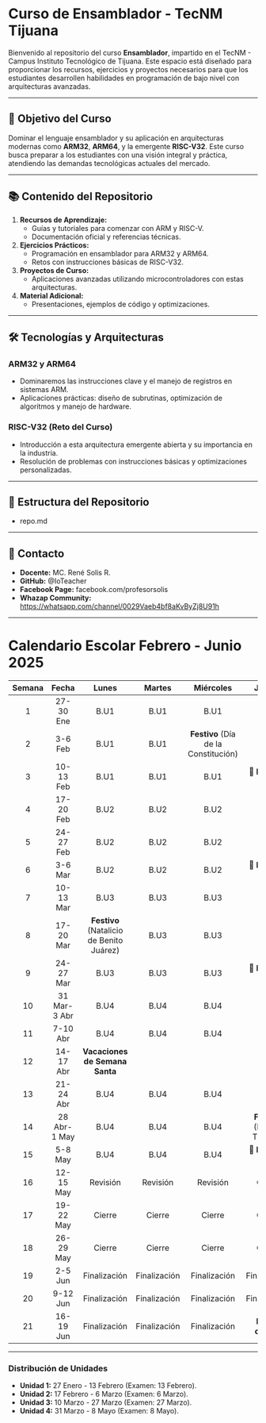 # Curso de Ensamblador - TecNM Tijuana

Bienvenido al repositorio del curso **Ensamblador**, impartido en el TecNM - Campus Instituto Tecnológico de Tijuana. Este espacio está diseñado para proporcionar los recursos, ejercicios y proyectos necesarios para que los estudiantes desarrollen habilidades en programación de bajo nivel con arquitecturas avanzadas.

---

## 🌟 **Objetivo del Curso**
Dominar el lenguaje ensamblador y su aplicación en arquitecturas modernas como **ARM32**, **ARM64**, y la emergente **RISC-V32**. Este curso busca preparar a los estudiantes con una visión integral y práctica, atendiendo las demandas tecnológicas actuales del mercado.

---

## 📚 **Contenido del Repositorio**
1. **Recursos de Aprendizaje:**
   - Guías y tutoriales para comenzar con ARM y RISC-V.
   - Documentación oficial y referencias técnicas.
2. **Ejercicios Prácticos:**
   - Programación en ensamblador para ARM32 y ARM64.
   - Retos con instrucciones básicas de RISC-V32.
3. **Proyectos de Curso:**
   - Aplicaciones avanzadas utilizando microcontroladores con estas arquitecturas.
4. **Material Adicional:**
   - Presentaciones, ejemplos de código y optimizaciones.

---

## 🛠️ **Tecnologías y Arquitecturas**
### ARM32 y ARM64
- Dominaremos las instrucciones clave y el manejo de registros en sistemas ARM.
- Aplicaciones prácticas: diseño de subrutinas, optimización de algoritmos y manejo de hardware.

### RISC-V32 (Reto del Curso)
- Introducción a esta arquitectura emergente abierta y su importancia en la industria.
- Resolución de problemas con instrucciones básicas y optimizaciones personalizadas.

---

## 📂 **Estructura del Repositorio**
- repo.md

---

## 📧 **Contacto**
- **Docente:** MC. René Solis R.
- **GitHub:** @IoTeacher
- **Facebook Page:** facebook.com/profesorsolis
- **Whazap Community:** https://whatsapp.com/channel/0029Vaeb4bf8aKvByZj8U91h

---

# Calendario Escolar Febrero - Junio 2025

| Semana |   Fecha    |   Lunes    |   Martes   |   Miércoles   |   Jueves          |
|:------:|:----------:|:----------:|:----------:|:-------------:|:-----------------:|
|   1    | 27-30 Ene  |    B.U1    |    B.U1    |      B.U1     |      B.U1         |
|   2    | 3-6 Feb    |    B.U1    |    B.U1    | **Festivo** (Día de la Constitución) | B.U1 |
|   3    | 10-13 Feb  |    B.U1    |    B.U1    |      B.U1     | **📝 Examen U1**  |
|   4    | 17-20 Feb  |    B.U2    |    B.U2    |      B.U2     |      B.U2         |
|   5    | 24-27 Feb  |    B.U2    |    B.U2    |      B.U2     |      B.U2         |
|   6    | 3-6 Mar    |    B.U2    |    B.U2    |      B.U2     | **📝 Examen U2**  |
|   7    | 10-13 Mar  |    B.U3    |    B.U3    |      B.U3     |      B.U3         |
|   8    | 17-20 Mar  | **Festivo** (Natalicio de Benito Juárez) | B.U3 |      B.U3     |      B.U3         |
|   9    | 24-27 Mar  |    B.U3    |    B.U3    |      B.U3     | **📝 Examen U3**  |
|  10    | 31 Mar-3 Abr |   B.U4    |    B.U4    |      B.U4     |      B.U4         |
|  11    | 7-10 Abr   |    B.U4    |    B.U4    |      B.U4     |      B.U4         |
|  12    | 14-17 Abr  | **Vacaciones de Semana Santa**           |                   |                   |                 |
|  13    | 21-24 Abr  |    B.U4    |    B.U4    |      B.U4     |      B.U4         |
|  14    | 28 Abr-1 May |   B.U4    |    B.U4    |      B.U4     | **Festivo** (Día del Trabajo) |
|  15    | 5-8 May    |    B.U4    |    B.U4    |      B.U4     | **📝 Examen U4**  |
|  16    | 12-15 May  |    Revisión |    Revisión |      Revisión |      Cierre       |
|  17    | 19-22 May  |    Cierre   |    Cierre   |      Cierre   |      Cierre       |
|  18    | 26-29 May  |    Cierre   |    Cierre   |      Cierre   |      Cierre       |
|  19    | 2-5 Jun    | Finalización | Finalización | Finalización | Finalización     |
|  20    | 9-12 Jun   | Finalización | Finalización | Finalización | Finalización     |
|  21    | 16-19 Jun  | Finalización | Finalización | Finalización | **Fin de cursos** |

---

### Distribución de Unidades
- **Unidad 1:** 27 Enero - 13 Febrero (Examen: 13 Febrero).  
- **Unidad 2:** 17 Febrero - 6 Marzo (Examen: 6 Marzo).  
- **Unidad 3:** 10 Marzo - 27 Marzo (Examen: 27 Marzo).  
- **Unidad 4:** 31 Marzo - 8 Mayo (Examen: 8 Mayo).  
